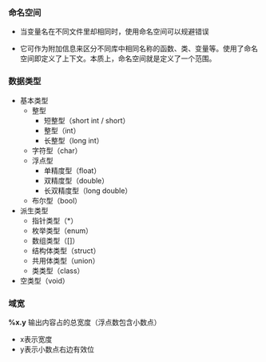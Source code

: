 ### 命名空间

- 当变量名在不同文件里却相同时，使用命名空间可以规避错误

- 它可作为附加信息来区分不同库中相同名称的函数、类、变量等。使用了命名空间即定义了上下文。本质上，命名空间就是定义了一个范围。

### 数据类型

- 基本类型
  - 整型
    - 短整型（short int / short）
    - 整型（int）
    - 长整型（long int）
  - 字符型（char）
  - 浮点型
    - 单精度型（float）
    - 双精度型（double）
    - 长双精度型（long double）
  - 布尔型（bool）
- 派生类型
  - 指针类型（*）
  - 枚举类型（enum）
  - 数组类型（[]）
  - 结构体类型（struct）
  - 共用体类型（union）
  - 类类型（class）
- 空类型（void）

### 域宽

**%x.y** 输出内容占的总宽度（浮点数包含小数点）

- x表示宽度
- y表示小数点右边有效位
